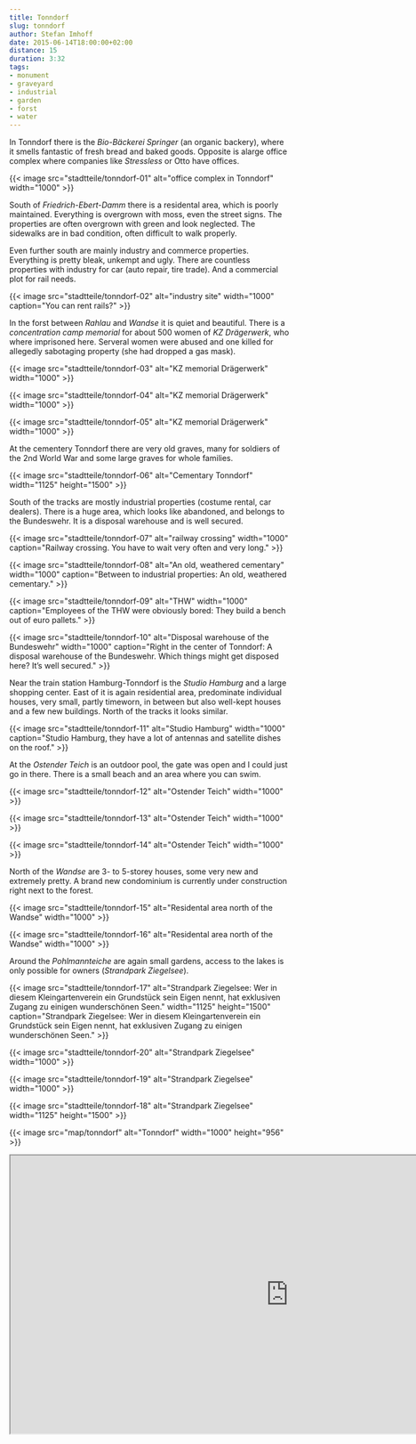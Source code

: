 ```yaml
---
title: Tonndorf
slug: tonndorf
author: Stefan Imhoff
date: 2015-06-14T18:00:00+02:00
distance: 15
duration: 3:32
tags:
- monument
- graveyard
- industrial
- garden
- forst
- water
---
```


In Tonndorf there is the *Bio-Bäckerei Springer* (an organic backery), where it smells fantastic of fresh bread and baked goods. Opposite is alarge office complex where companies like *Stressless* or Otto have offices.

{{< image src="stadtteile/tonndorf-01" alt="office complex in Tonndorf" width="1000" >}}

South of *Friedrich-Ebert-Damm* there is a residental area, which is poorly maintained. Everything is overgrown with moss, even the street signs. The properties are often overgrown with green and look neglected. The sidewalks are in bad condition, often difficult to walk properly.

Even further south are mainly industry and commerce properties. Everything is pretty bleak, unkempt and ugly. There are countless properties with industry for car (auto repair, tire trade). And a commercial plot for rail needs.

{{< image src="stadtteile/tonndorf-02" alt="industry site" width="1000" caption="You can rent rails?" >}}

In the forst between *Rahlau* and *Wandse* it is quiet and beautiful. There is a *concentration camp memorial* for about 500 women of *KZ Drägerwerk*, who where imprisoned here. Serveral women were abused and one killed for allegedly sabotaging property (she had dropped a gas mask).

{{< image src="stadtteile/tonndorf-03" alt="KZ memorial Drägerwerk" width="1000" >}}

{{< image src="stadtteile/tonndorf-04" alt="KZ memorial Drägerwerk" width="1000" >}}

{{< image src="stadtteile/tonndorf-05" alt="KZ memorial Drägerwerk" width="1000" >}}

At the cementery Tonndorf there are very old graves, many for soldiers of the 2nd World War and some large graves for whole families.

{{< image src="stadtteile/tonndorf-06" alt="Cementary Tonndorf" width="1125" height="1500" >}}

South of the tracks are mostly industrial properties (costume rental, car dealers). There is a huge area, which looks like abandoned, and belongs to the Bundeswehr. It is a disposal warehouse and is well secured.

{{< image src="stadtteile/tonndorf-07" alt="railway crossing" width="1000" caption="Railway crossing. You have to wait very often and very long." >}}

{{< image src="stadtteile/tonndorf-08" alt="An old, weathered cementary" width="1000" caption="Between to industrial properties: An old, weathered cementary." >}}

{{< image src="stadtteile/tonndorf-09" alt="THW" width="1000" caption="Employees of the THW were obviously bored: They build a bench out of euro pallets." >}}

{{< image src="stadtteile/tonndorf-10" alt="Disposal warehouse of the Bundeswehr" width="1000" caption="Right in the center of Tonndorf: A disposal warehouse of the Bundeswehr. Which things might get disposed here? It’s well secured." >}}

Near the train station Hamburg-Tonndorf is the *Studio Hamburg* and a large shopping center. East of it is again residential area, predominate individual houses, very small, partly timeworn, in between but also well-kept houses and a few new buildings. North of the tracks it looks similar.

{{< image src="stadtteile/tonndorf-11" alt="Studio Hamburg" width="1000" caption="Studio Hamburg, they have a lot of antennas and satellite dishes on the roof." >}}

At the *Ostender Teich* is an outdoor pool, the gate was open and I could just go in there. There is a small beach and an area where you can swim.

{{< image src="stadtteile/tonndorf-12" alt="Ostender Teich" width="1000" >}}

{{< image src="stadtteile/tonndorf-13" alt="Ostender Teich" width="1000" >}}

{{< image src="stadtteile/tonndorf-14" alt="Ostender Teich" width="1000" >}}

North of the *Wandse* are 3- to 5-storey houses, some very new and extremely pretty. A brand new condominium is currently under construction right next to the forest.

{{< image src="stadtteile/tonndorf-15" alt="Residental area north of the Wandse" width="1000" >}}

{{< image src="stadtteile/tonndorf-16" alt="Residental area north of the Wandse" width="1000" >}}

Around the *Pohlmannteiche* are again small gardens, access to the lakes is only possible for owners (*Strandpark Ziegelsee*).

{{< image src="stadtteile/tonndorf-17" alt="Strandpark Ziegelsee: Wer in diesem Kleingartenverein ein Grundstück sein Eigen nennt, hat exklusiven Zugang zu einigen wunderschönen Seen." width="1125" height="1500" caption="Strandpark Ziegelsee: Wer in diesem Kleingartenverein ein Grundstück sein Eigen nennt, hat exklusiven Zugang zu einigen wunderschönen Seen." >}}

{{< image src="stadtteile/tonndorf-20" alt="Strandpark Ziegelsee" width="1000" >}}

{{< image src="stadtteile/tonndorf-19" alt="Strandpark Ziegelsee" width="1000" >}}

{{< image src="stadtteile/tonndorf-18" alt="Strandpark Ziegelsee" width="1125" height="1500" >}}

{{< image src="map/tonndorf" alt="Tonndorf" width="1000" height="956" >}}

<iframe class="map" src="https://www.google.com/maps/d/u/0/embed?mid=15seOWRQJj3cIfHjq74xqjrgD7Mg" width="1000" height="500">
</iframe>
